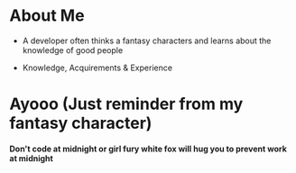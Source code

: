 # About Me
- A developer often thinks a fantasy characters and learns about the knowledge of good people

- Knowledge, Acquirements & Experience

# Ayooo (Just reminder from my fantasy character)
<h4>Don't code at midnight or girl fury white fox will hug you to prevent work at midnight</h4>
